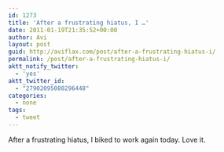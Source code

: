 ```yaml
---
id: 1273
title: 'After a frustrating hiatus, I …'
date: 2011-01-19T21:35:52+00:00
author: Avi
layout: post
guid: http://aviflax.com/post/after-a-frustrating-hiatus-i/
permalink: /post/after-a-frustrating-hiatus-i/
aktt_notify_twitter:
  - 'yes'
aktt_twitter_id:
  - "27902095080296448"
categories:
  - none
tags:
  - tweet
---
```

After a frustrating hiatus, I biked to work again today. Love it.